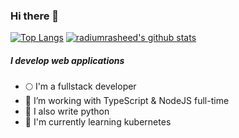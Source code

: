 ### Hi there 👋

[![Top Langs](https://github-readme-stats.vercel.app/api/top-langs/?username=radiumrasheed&theme=radical)](https://github.com/anuraghazra/github-readme-stats)   [![radiumrasheed's github stats](https://github-readme-stats.vercel.app/api?username=radiumrasheed&count_private=true&show_icons=true&theme=radical&show_owner=true)](https://github.com/radiumrasheed)



##### I develop web applications

- 🌕  I'm a fullstack developer
- 🔭  I’m working with TypeScript & NodeJS full-time
- 🐍  I also write python
- 🌱  I'm currently learning kubernetes
